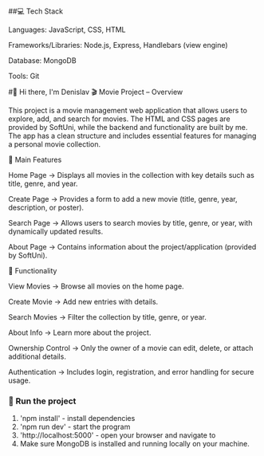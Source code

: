 ##💻 Tech Stack

Languages: JavaScript, CSS, HTML

Frameworks/Libraries: Node.js, Express, Handlebars (view engine)

Database: MongoDB

Tools: Git

#👋 Hi there, I'm Denislav
🎬 Movie Project – Overview

This project is a movie management web application that allows users to explore, add, and search for movies. The HTML and CSS pages are provided by SoftUni, while the backend and functionality are built by me. The app has a clean structure and includes essential features for managing a personal movie collection.

📌 Main Features

Home Page
→ Displays all movies in the collection with key details such as title, genre, and year.

Create Page
→ Provides a form to add a new movie (title, genre, year, description, or poster).

Search Page
→ Allows users to search movies by title, genre, or year, with dynamically updated results.

About Page
→ Contains information about the project/application (provided by SoftUni).

🔑 Functionality

View Movies → Browse all movies on the home page.

Create Movie → Add new entries with details.

Search Movies → Filter the collection by title, genre, or year.

About Info → Learn more about the project.

Ownership Control → Only the owner of a movie can edit, delete, or attach additional details.

Authentication → Includes login, registration, and error handling for secure usage.

### 🚀 Run the project 
1. 'npm install' - install dependencies 
2. 'npm run dev' - start the program 
3. 'http://localhost:5000' - open your browser and navigate to
4.  Make sure MongoDB is installed and running locally on your machine.
